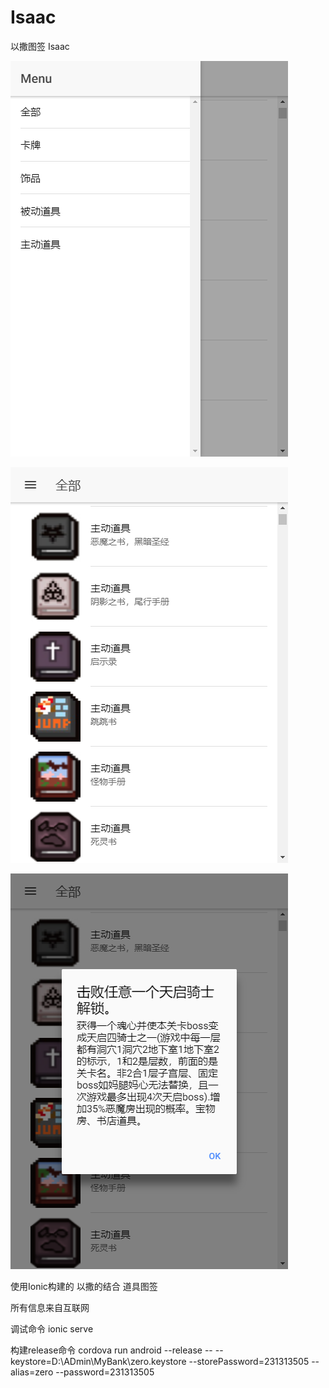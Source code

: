 # Isaac
以撒图签 Isaac

![image](https://github.com/zerosoft/Isaac/blob/master/20171220150341.png)

![image](https://github.com/zerosoft/Isaac/blob/master/20171220150351.png)

![image](https://github.com/zerosoft/Isaac/blob/master/20171220150358.png)

使用Ionic构建的 以撒的结合 道具图签



所有信息来自互联网

调试命令
ionic serve

构建release命令
cordova run android --release -- --keystore=D:\\ADmin\\MyBank\\zero.keystore --storePassword=231313505 --alias=zero --password=231313505
